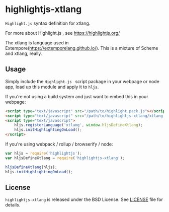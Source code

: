 # highlightjs-xtlang

`Highlight.js` syntax definition for xtlang.

For more about Highlight.js , see https://highlightjs.org/

The xtlang is language used in Extempore(https://extemporelang.github.io/).
This is a mixture of Scheme and xtlang, really.

## Usage

Simply include the `Highlight.js ` script package in your webpage or node app, load up this module and apply it to `hljs`.

If you're not using a build system and just want to embed this in your webpage:

```html
<script type="text/javascript" src="/path/to/highlight.pack.js"></script>
<script type="text/javascript" src="/path/to/highlightjs-xtlang/xtlang.js"></script>
<script type="text/javascript">
    hljs.registerLanguage('xtlang', window.hljsDefineXtlang);
    hljs.initHighlightingOnLoad();
</script>
```

If you're using webpack / rollup / browserify / node:

```javascript
var hljs = require('highlightjs');
var hljsDefineXtlang = require('highlightjs-xtlang');

hljsDefineXtlang(hljs);
hljs.initHighlightingOnLoad();
```

## License

```highlightjs-xtlang``` is released under the BSD License. See [LICENSE][1] file for details.

[1]: https://github.com/highlightjs/highlightjs-xtlang/blob/master/LICENSE
